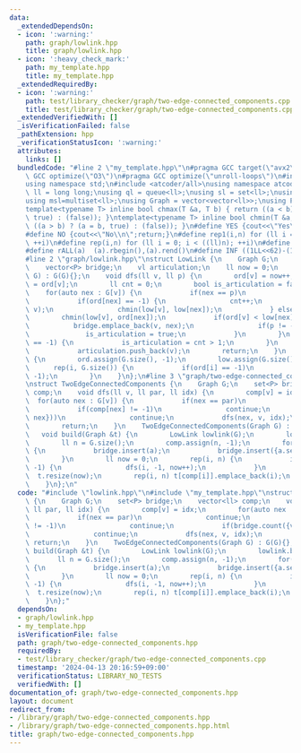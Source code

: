 ```yaml
---
data:
  _extendedDependsOn:
  - icon: ':warning:'
    path: graph/lowlink.hpp
    title: graph/lowlink.hpp
  - icon: ':heavy_check_mark:'
    path: my_template.hpp
    title: my_template.hpp
  _extendedRequiredBy:
  - icon: ':warning:'
    path: test/library_checker/graph/two-edge-connected_components.cpp
    title: test/library_checker/graph/two-edge-connected_components.cpp
  _extendedVerifiedWith: []
  _isVerificationFailed: false
  _pathExtension: hpp
  _verificationStatusIcon: ':warning:'
  attributes:
    links: []
  bundledCode: "#line 2 \"my_template.hpp\"\n#pragma GCC target(\"avx2\")\n#pragma\
    \ GCC optimize(\"O3\")\n#pragma GCC optimize(\"unroll-loops\")\n#include <bits/stdc++.h>\n\
    using namespace std;\n#include <atcoder/all>\nusing namespace atcoder;\nusing\
    \ ll = long long;\nusing ql = queue<ll>;\nusing sl = set<ll>;\nusing vl=vector<ll>;\n\
    using msl=multiset<ll>;\nusing Graph = vector<vector<ll>>;\nusing P=pair<ll,ll>;\n\
    template<typename T> inline bool chmax(T &a, T b) { return ((a < b) ? (a = b,\
    \ true) : (false)); }\ntemplate<typename T> inline bool chmin(T &a, T b) { return\
    \ ((a > b) ? (a = b, true) : (false)); }\n#define YES {cout<<\"Yes\\n\";return;}\n\
    #define NO {cout<<\"No\\n\";return;}\n#define rep1(i,n) for (ll i = 1; i <= ((ll)n);\
    \ ++i)\n#define rep(i,n) for (ll i = 0; i < ((ll)n); ++i)\n#define ALL(a)  (a).begin(),(a).end()\n\
    #define rALL(a)  (a).rbegin(),(a).rend()\n#define INF ((1LL<<62)-(1LL<<31))\n\
    #line 2 \"graph/lowlink.hpp\"\nstruct LowLink {\n    Graph G;\n    vl ord, low;\n\
    \    vector<P> bridge;\n    vl articulation;\n    ll now = 0;\n    LowLink(Graph\
    \ G) : G(G){};\n    void dfs(ll v, ll p) {\n        ord[v] = now++;\n        low[v]\
    \ = ord[v];\n        ll cnt = 0;\n        bool is_articulation = false;\n    \
    \    for(auto nex : G[v]) {\n            if(nex == p)\n                continue;\n\
    \            if(ord[nex] == -1) {\n                cnt++;\n                dfs(nex,\
    \ v);\n                chmin(low[v], low[nex]);\n            } else\n        \
    \        chmin(low[v], ord[nex]);\n            if(ord[v] < low[nex]) {\n     \
    \           bridge.emplace_back(v, nex);\n                if(p != -1)\n      \
    \              is_articulation = true;\n            }\n        }\n        if(p\
    \ == -1) {\n            is_articulation = cnt > 1;\n        }\n        if(is_articulation)\n\
    \            articulation.push_back(v);\n        return;\n    }\n    void build()\
    \ {\n        ord.assign(G.size(), -1);\n        low.assign(G.size(), -1);\n  \
    \      rep(i, G.size()) {\n            if(ord[i] == -1)\n                dfs(i,\
    \ -1);\n        }\n    }\n};\n#line 3 \"graph/two-edge-connected_components.hpp\"\
    \nstruct TwoEdgeConnectedComponents {\n    Graph G;\n    set<P> bridge;\n    vector<ll>\
    \ comp;\n    void dfs(ll v, ll par, ll idx) {\n        comp[v] = idx;\n      \
    \  for(auto nex : G[v]) {\n            if(nex == par)\n                continue;\n\
    \            if(comp[nex] != -1)\n                continue;\n            if(bridge.count({v,\
    \ nex}))\n                continue;\n            dfs(nex, v, idx);\n        }\n\
    \        return;\n    }\n    TwoEdgeConnectedComponents(Graph G) : G(G){};\n \
    \   void build(Graph &t) {\n        LowLink lowlink(G);\n        lowlink.build();\n\
    \        ll n = G.size();\n        comp.assign(n, -1);\n        for(auto a : lowlink.bridge)\
    \ {\n            bridge.insert(a);\n            bridge.insert({a.second, a.first});\n\
    \        }\n        ll now = 0;\n        rep(i, n) {\n            if(comp[i] ==\
    \ -1) {\n                dfs(i, -1, now++);\n            }\n        }\n      \
    \  t.resize(now);\n        rep(i, n) t[comp[i]].emplace_back(i);\n        return;\n\
    \    }\n};\n"
  code: "#include \"lowlink.hpp\"\n#include \"my_template.hpp\"\nstruct TwoEdgeConnectedComponents\
    \ {\n    Graph G;\n    set<P> bridge;\n    vector<ll> comp;\n    void dfs(ll v,\
    \ ll par, ll idx) {\n        comp[v] = idx;\n        for(auto nex : G[v]) {\n\
    \            if(nex == par)\n                continue;\n            if(comp[nex]\
    \ != -1)\n                continue;\n            if(bridge.count({v, nex}))\n\
    \                continue;\n            dfs(nex, v, idx);\n        }\n       \
    \ return;\n    }\n    TwoEdgeConnectedComponents(Graph G) : G(G){};\n    void\
    \ build(Graph &t) {\n        LowLink lowlink(G);\n        lowlink.build();\n \
    \       ll n = G.size();\n        comp.assign(n, -1);\n        for(auto a : lowlink.bridge)\
    \ {\n            bridge.insert(a);\n            bridge.insert({a.second, a.first});\n\
    \        }\n        ll now = 0;\n        rep(i, n) {\n            if(comp[i] ==\
    \ -1) {\n                dfs(i, -1, now++);\n            }\n        }\n      \
    \  t.resize(now);\n        rep(i, n) t[comp[i]].emplace_back(i);\n        return;\n\
    \    }\n};"
  dependsOn:
  - graph/lowlink.hpp
  - my_template.hpp
  isVerificationFile: false
  path: graph/two-edge-connected_components.hpp
  requiredBy:
  - test/library_checker/graph/two-edge-connected_components.cpp
  timestamp: '2024-04-13 20:16:59+09:00'
  verificationStatus: LIBRARY_NO_TESTS
  verifiedWith: []
documentation_of: graph/two-edge-connected_components.hpp
layout: document
redirect_from:
- /library/graph/two-edge-connected_components.hpp
- /library/graph/two-edge-connected_components.hpp.html
title: graph/two-edge-connected_components.hpp
---
```

